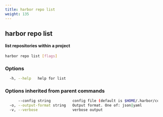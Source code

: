 ```yaml
---
title: harbor repo list
weight: 135
---
```

## harbor repo list

#### list repositories within a project

```sh
harbor repo list [flags]
```

### Options

```sh
  -h, --help   help for list
```

### Options inherited from parent commands

```sh
      --config string          config file (default is $HOME/.harbor/config.yaml) (default "/home/user/.harbor/config.yaml")
  -o, --output-format string   Output format. One of: json|yaml
  -v, --verbose                verbose output
```

